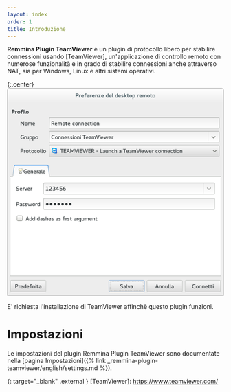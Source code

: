 ```yaml
---
layout: index
order: 1
title: Introduzione
---
```

**Remmina Plugin TeamViewer** è un plugin di protocollo libero per stabilire
connessioni usando [TeamViewer], un'applicazione di controllo remoto con
numerose funzionalità e in grado di stabilire connessioni anche attraverso NAT,
sia per Windows, Linux e altri sistemi operativi.

{:.center}
![Impostazioni generali](/resources/remmina-plugin-teamviewer/archive/latest/italian/general.png)
          
E' richiesta l'installazione di TeamViewer affinchè questo plugin funzioni.

# Impostazioni

Le impostazioni del plugin Remmina Plugin TeamViewer sono documentate nella
[pagina Impostazioni]({% link _remmina-plugin-teamviewer/english/settings.md %}).

{: target="_blank" .external }
[TeamViewer]: https://www.teamviewer.com/